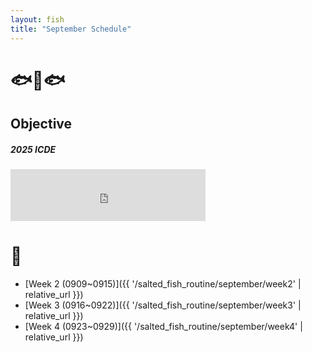 ```yaml
---
layout: fish
title: "September Schedule"
---
```



# 🐟🐠🐟

## Objective


##### 2025 ICDE

<iframe src="https://free.timeanddate.com/countdown/i750r7bm/n594/cf12/cm0/cu4/ct0/cs0/ca0/co0/cr0/ss0/cac909/cpc909/pcfff/tcfff/fs200/szw448/szh189/iso2024-11-26T00:00:00/bo2" allowTransparency="true" frameborder="0" width="312" height="83"></iframe>


# 🎏
- [Week 2 (0909~0915)]({{ '/salted_fish_routine/september/week2' | relative_url }})
- [Week 3 (0916~0922)]({{ '/salted_fish_routine/september/week3' | relative_url }})
- [Week 4 (0923~0929)]({{ '/salted_fish_routine/september/week4' | relative_url }})
